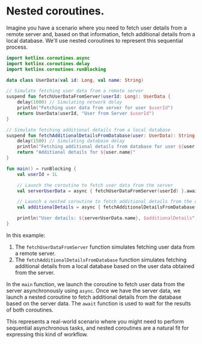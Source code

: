 # Nested coroutines. 

Imagine you have a scenario where you need to fetch user details from a remote server and, based on that information, fetch additional details from a local database. We'll use nested coroutines to represent this sequential process.

```kotlin
import kotlinx.coroutines.async
import kotlinx.coroutines.delay
import kotlinx.coroutines.runBlocking

data class UserData(val id: Long, val name: String)

// Simulate fetching user data from a remote server
suspend fun fetchUserDataFromServer(userId: Long): UserData {
    delay(1000) // Simulating network delay
    println("Fetching user data from server for user $userId")
    return UserData(userId, "User from Server $userId")
}

// Simulate fetching additional details from a local database
suspend fun fetchAdditionalDetailsFromDatabase(user: UserData): String {
    delay(1500) // Simulating database delay
    println("Fetching additional details from database for user ${user.id}")
    return "Additional details for ${user.name}"
}

fun main() = runBlocking {
    val userId = 1L

    // Launch the coroutine to fetch user data from the server
    val serverUserData = async { fetchUserDataFromServer(userId) }.await()

    // Launch a nested coroutine to fetch additional details from the database based on the server data
    val additionalDetails = async { fetchAdditionalDetailsFromDatabase(serverUserData) }.await()

    println("User details: ${serverUserData.name}, $additionalDetails")
}
```

In this example:

1. The `fetchUserDataFromServer` function simulates fetching user data from a remote server.
2. The `fetchAdditionalDetailsFromDatabase` function simulates fetching additional details from a local database based on the user data obtained from the server.

In the `main` function, we launch the coroutine to fetch user data from the server asynchronously using `async`. Once we have the server data, we launch a nested coroutine to fetch additional details from the database based on the server data. The `await` function is used to wait for the results of both coroutines.

This represents a real-world scenario where you might need to perform sequential asynchronous tasks, and nested coroutines are a natural fit for expressing this kind of workflow.
